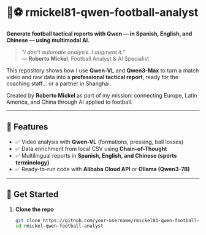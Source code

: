 # 🧠⚽ rmickel81-qwen-football-analyst  
**Generate football tactical reports with Qwen — in Spanish, English, and Chinese — using multimodal AI.**

> *"I don't automate analysis. I augment it."*  
> — **Roberto Mickel**, Football Analyst & AI Specialist

This repository shows how I use **Qwen-VL** and **Qwen3-Max** to turn a match video and raw data into a **professional tactical report**, ready for the coaching staff… or a partner in Shanghai.

Created by **Roberto Mickel** as part of my mission: connecting Europe, Latin America, and China through AI applied to football.

---

## 🔧 Features
- ✅ Video analysis with **Qwen-VL** (formations, pressing, ball losses)
- ✅ Data enrichment from local CSV using **Chain-of-Thought**
- ✅ Multilingual reports in **Spanish, English, and Chinese (sports terminology)**
- ✅ Ready-to-run code with **Alibaba Cloud API** or **Ollama (Qwen3-7B)**

---

## 🚀 Get Started

1. **Clone the repo**
   ```bash
   git clone https://github.com/your-username/rmickel81-qwen-football-analyst.git
   cd rmickel-qwen-football-analyst
